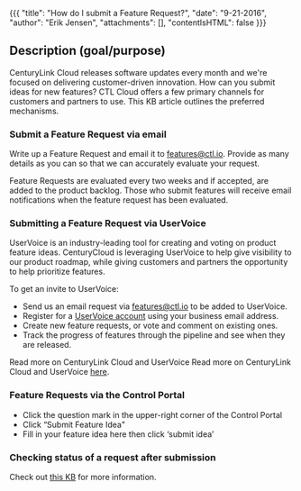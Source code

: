 {{{
  "title": "How do I submit a Feature Request?",
  "date": "9-21-2016",
  "author": "Erik Jensen",
  "attachments": [],
  "contentIsHTML": false
}}}

## Description (goal/purpose)

CenturyLink Cloud releases software updates every month and we're focused on delivering customer-driven innovation. How can you submit ideas for new features? CTL Cloud offers a few primary channels for customers and partners to use. This KB article outlines the preferred mechanisms.

### Submit a Feature Request via email

Write up a Feature Request and email it to [features@ctl.io](mailto:features@ctl.io). Provide as many details as you can so that we can accurately evaluate your request.

Feature Requests are evaluated every two weeks and if accepted, are added to the product backlog. Those who submit features will receive email notifications when the feature request has been evaluated.

### Submitting a Feature Request via UserVoice

UserVoice is an industry-leading tool for creating and voting on product feature ideas. CenturyCloud is leveraging UserVoice to help give visibility to our product roadmap, while giving customers and partners the opportunity to help prioritize features.

To get an invite to UserVoice:

* Send us an email request via [features@ctl.io](mailto:features@ctl.io) to be added to UserVoice.
* Register for a [UserVoice account](../Support/uservoice-frequently-asked-questions.md) using your business email address.
* Create new feature requests, or vote and comment on existing ones.
* Track the progress of features through the pipeline and see when they are released.

Read more on CenturyLink Cloud and UserVoice Read more on CenturyLink Cloud and UserVoice [here](../Support/uservoice-frequently-asked-questions.md).

### Feature Requests via the Control Portal

* Click the question mark in the upper-right corner of the Control Portal
* Click “Submit Feature Idea"
* Fill in your feature idea here then click ‘submit idea’

### Checking status of a request after submission

Check out [this KB](../Support/i-just-submitted-a-feature-request-now-what.md) for more information.
